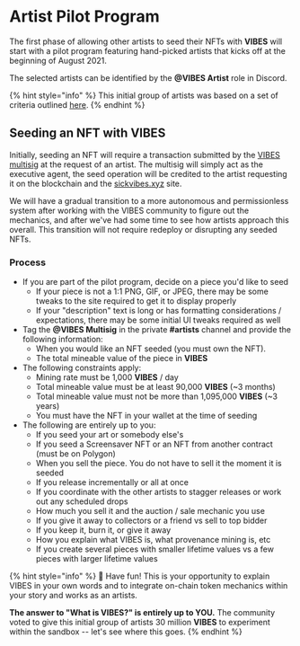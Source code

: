 # Artist Pilot Program

The first phase of allowing other artists to seed their NFTs with **VIBES** will start with a pilot program featuring hand-picked artists that kicks off at the beginning of August 2021. 

The selected artists can be identified by the **@VIBES Artist** role in Discord.

{% hint style="info" %}
This initial group of artists was based on a set of criteria outlined [here](./#artist-considerations). 
{% endhint %}

## Seeding an NFT with VIBES

Initially, seeding an NFT will require a transaction submitted by the [VIBES multisig](../governance.md#vibes-multisig) at the request of an artist. The multisig will simply act as the executive agent, the seed operation will be credited to the artist requesting it on the blockchain and the [sickvibes.xyz](https://sickvibes.xyz) site.

We will have a gradual transition to a more autonomous and permissionless system after working with the VIBES community to figure out the mechanics, and after we've had some time to see how artists approach this overall. This transition will not require redeploy or disrupting any seeded NFTs.

### Process

* If you are part of the pilot program, decide on a piece you'd like to seed
  * If your piece is not a 1:1 PNG, GIF, or JPEG, there may be some tweaks to the site required to get it to display properly
  * If your "description" text is long or has formatting considerations / expectations, there may be some initial UI tweaks required as well
* Tag the **@VIBES Multisig** in the private **\#artists** channel and provide the following information:
  * When you would like an NFT seeded \(you must own the NFT\). 
  * The total mineable value of the piece in **VIBES**
* The following constraints apply:
  * Mining rate must be 1,000 **VIBES** / day
  * Total mineable value must be at least 90,000 **VIBES** \(~3 months\)
  * Total mineable value must not be more than 1,095,000 **VIBES** \(~3 years\)
  * You must have the NFT in your wallet at the time of seeding
* The following are entirely up to you:
  * If you seed your art or somebody else's
  * If you seed a Screensaver NFT or an NFT from another contract \(must be on Polygon\)
  * When you sell the piece. You do not have to sell it the moment it is seeded
  * If you release incrementally or all at once
  * If you coordinate with the other artists to stagger releases or work out any scheduled drops
  * How much you sell it and the auction / sale mechanic you use
  * If you give it away to collectors or a friend vs sell to top bidder
  * If you keep it, burn it, or give it away
  * How you explain what VIBES is, what provenance mining is, etc
  * If you create several pieces with smaller lifetime values vs a few pieces with larger lifetime values

{% hint style="info" %}
🥳 Have fun! This is your opportunity to explain VIBES in your own words and to integrate on-chain token mechanics within your story and works as an artists.

**The answer to "What is VIBES?" is entirely up to YOU.** The community voted to give this initial group of artists 30 million **VIBES** to experiment within the sandbox -- let's see where this goes.
{% endhint %}

